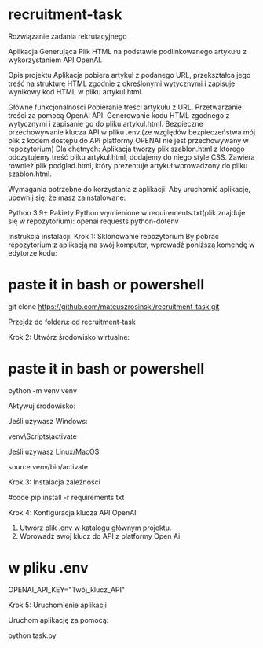 # recruitment-task
Rozwiązanie zadania rekrutacyjnego

Aplikacja Generująca Plik HTML na podstawie podlinkowanego artykułu z wykorzystaniem API OpenAI.

Opis projektu
Aplikacja pobiera artykuł z podanego URL, przekształca jego treść na strukturę HTML zgodnie z określonymi wytycznymi i zapisuje wynikowy kod HTML w pliku artykul.html.

Główne funkcjonalności
Pobieranie treści artykułu z URL.
Przetwarzanie treści za pomocą OpenAI API.
Generowanie kodu HTML zgodnego z wytycznymi i zapisanie go do pliku artykul.html.
Bezpieczne przechowywanie klucza API w pliku .env.(ze względów bezpieczeństwa mój plik z kodem dostępu do API platformy OPENAI nie jest przechowywany w repozytorium)
Dla chętnych:
Aplikacja tworzy plik szablon.html z którego odczytujemy treść pliku artykul.html, dodajemy do niego style CSS.
Zawiera również plik podglad.html, który prezentuje artykuł wprowadzony do pliku szablon.html.

Wymagania potrzebne do korzystania z aplikacji:
Aby uruchomić aplikację, upewnij się, że masz zainstalowane:

Python 3.9+
Pakiety Python wymienione w requirements.txt(plik znajduje się w repozytorium):
openai
requests
python-dotenv

Instrukcja instalacji:
Krok 1: Sklonowanie repozytorium
By pobrać repozytorium z aplikacją na swój komputer, wprowadź poniższą komendę w edytorze kodu:

# paste it in bash or powershell
git clone https://github.com/mateuszrosinski/recruitment-task.git

Przejdź do folderu: 
cd recruitment-task

Krok 2: Utwórz środowisko wirtualne:

# paste it in bash or powershell
python -m venv venv

Aktywuj środowisko:

Jeśli używasz Windows:

venv\Scripts\activate

Jeśli używasz Linux/MacOS:

source venv/bin/activate

Krok 3: Instalacja zależności

#code
pip install -r requirements.txt

Krok 4: Konfiguracja klucza API OpenAI
1. Utwórz plik .env w katalogu głównym projektu.
2. Wprowadź swój klucz do API z platformy Open Ai
# w pliku .env
OPENAI_API_KEY="Twój_klucz_API"

Krok 5: Uruchomienie aplikacji

Uruchom aplikację za pomocą:

python task.py
